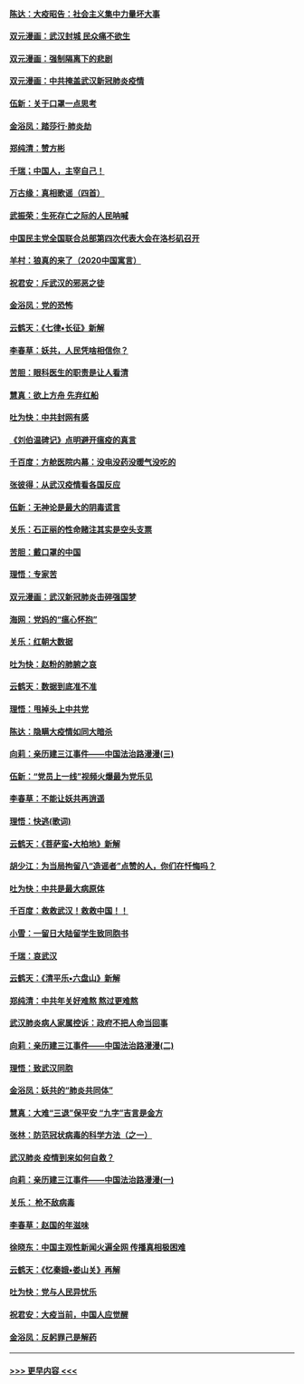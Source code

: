 #### [陈达：大疫昭告：社会主义集中力量坏大事](../pages/nsc993/n11859419.md?t=02120422) 
#### [双元漫画：武汉封城 民众痛不欲生](../pages/nsc993/n11859287.md?t=02120422) 
#### [双元漫画：强制隔离下的悲剧](../pages/nsc993/n11859244.md?t=02120422) 
#### [双元漫画：中共掩盖武汉新冠肺炎疫情](../pages/nsc993/n11858249.md?t=02120422) 
#### [伍新：关于口罩一点思考](../pages/nsc993/n11859195.md?t=02120422) 
#### [金浴凤：踏莎行‧肺炎劫](../pages/nsc993/n11858227.md?t=02120422) 
#### [郑纯清：赞方彬](../pages/nsc993/n11856803.md?t=02120422) 
#### [千瑞；中国人，主宰自己！](../pages/nsc993/n11856793.md?t=02120422) 
#### [万古缘：真相歌谣（四首）](../pages/nsc993/n11856263.md?t=02120422) 
#### [武振荣：生死存亡之际的人民呐喊](../pages/nsc993/n11856256.md?t=02120422) 
#### [中国民主党全国联合总部第四次代表大会在洛杉矶召开](../pages/nsc993/n11856344.md?t=02120422) 
#### [羊村：狼真的来了（2020中国寓言）](../pages/nsc993/n11856229.md?t=02120422) 
#### [祝君安：斥武汉的邪恶之徒](../pages/nsc993/n11855861.md?t=02120422) 
#### [金浴凤：党的恐怖](../pages/nsc993/n11855849.md?t=02120422) 
#### [云鹤天：《七律▪长征》新解](../pages/nsc993/n11855479.md?t=02120422) 
#### [李春草：妖共，人民凭啥相信你？](../pages/nsc993/n11855196.md?t=02120422) 
#### [苦胆：眼科医生的职责是让人看清](../pages/nsc993/n11853840.md?t=02120422) 
#### [慧真：欲上方舟 先弃红船](../pages/nsc993/n11853483.md?t=02120422) 
#### [吐为快：中共封网有感](../pages/nsc993/n11852575.md?t=02120422) 
#### [《刘伯温碑记》点明避开瘟疫的真言](../pages/nsc993/n11852128.md?t=02120422) 
#### [千百度：方舱医院内幕：没电没药没暖气没吃的](../pages/nsc993/n11850211.md?t=02120422) 
#### [张彼得：从武汉疫情看各国反应](../pages/nsc993/n11850102.md?t=02120422) 
#### [伍新：无神论是最大的阴毒谎言](../pages/nsc993/n11846129.md?t=02120422) 
#### [关乐：石正丽的性命赌注其实是空头支票](../pages/nsc993/n11846109.md?t=02120422) 
#### [苦胆：戴口罩的中国](../pages/nsc993/n11845576.md?t=02120422) 
#### [理悟：专家苦](../pages/nsc993/n11845564.md?t=02120422) 
#### [双元漫画：武汉新冠肺炎击碎强国梦](../pages/nsc993/n11843320.md?t=02120422) 
#### [海网：党妈的“瘟心怀抱”](../pages/nsc993/n11840740.md?t=02120422) 
#### [关乐：红朝大数据](../pages/nsc993/n11840675.md?t=02120422) 
#### [吐为快：赵粉的肺腑之哀](../pages/nsc993/n11840618.md?t=02120422) 
#### [云鹤天：数据到底准不准](../pages/nsc993/n11840325.md?t=02120422) 
#### [理悟：甩掉头上中共党](../pages/nsc993/n11838826.md?t=02120422) 
#### [陈达：隐瞒大疫情如同大暗杀](../pages/nsc993/n11838771.md?t=02120422) 
#### [向莉：亲历建三江事件——中国法治路漫漫(三)](../pages/nsc993/n11831825.md?t=02120422) 
#### [伍新：“党员上一线”视频火爆最为党乐见](../pages/nsc993/n11838200.md?t=02120422) 
#### [李春草：不能让妖共再逍遥](../pages/nsc993/n11838102.md?t=02120422) 
#### [理悟：快逃(歌词)](../pages/nsc993/n11838083.md?t=02120422) 
#### [云鹤天：《菩萨蛮▪大柏地》新解](../pages/nsc993/n11838059.md?t=02120422) 
#### [胡少江：为当局拘留八“造谣者”点赞的人，你们在忏悔吗？](../pages/nsc993/n11836801.md?t=02120422) 
#### [吐为快：中共是最大病原体](../pages/nsc993/n11836748.md?t=02120422) 
#### [千百度：救救武汉！救救中国！！](../pages/nsc993/n11836145.md?t=02120422) 
#### [小雪：一留日大陆留学生致同胞书](../pages/nsc993/n11834624.md?t=02120422) 
#### [千瑞：哀武汉](../pages/nsc993/n11833647.md?t=02120422) 
#### [云鹤天：《清平乐▪六盘山》新解](../pages/nsc993/n11833611.md?t=02120422) 
#### [郑纯清：中共年关好难熬 熬过更难熬](../pages/nsc993/n11833489.md?t=02120422) 
#### [武汉肺炎病人家属控诉：政府不把人命当回事](../pages/nsc993/n11833205.md?t=02120422) 
#### [向莉：亲历建三江事件——中国法治路漫漫(二)](../pages/nsc993/n11829102.md?t=02120422) 
#### [理悟：致武汉同胞](../pages/nsc993/n11831522.md?t=02120422) 
#### [金浴凤：妖共的“肺炎共同体”](../pages/nsc993/n11829448.md?t=02120422) 
#### [慧真：大难“三退”保平安 “九字”吉言是金方](../pages/nsc993/n11829501.md?t=02120422) 
#### [张林：防范冠状病毒的科学方法（之一）](../pages/nsc993/n11828618.md?t=02120422) 
#### [武汉肺炎 疫情到来如何自救？](../pages/nsc993/n11827632.md?t=02120422) 
#### [向莉：亲历建三江事件——中国法治路漫漫(一)](../pages/nsc993/n11827190.md?t=02120422) 
#### [关乐： 枪不敌病毒](../pages/nsc993/n11826746.md?t=02120422) 
#### [李春草：赵国的年滋味](../pages/nsc993/n11826321.md?t=02120422) 
#### [徐晓东：中国主观性新闻火遍全网 传播真相极困难](../pages/nsc993/n11826508.md?t=02120422) 
#### [云鹤天：《忆秦娥▪娄山关》再解](../pages/nsc993/n11824682.md?t=02120422) 
#### [吐为快：党与人民异忧乐](../pages/nsc993/n11824660.md?t=02120422) 
#### [祝君安：大疫当前，中国人应觉醒](../pages/nsc993/n11821946.md?t=02120422) 
#### [金浴凤：反躬罪己是解药](../pages/nsc993/n11820280.md?t=02120422) 

----
#### [ >>> 更早内容 <<< ](../indexes/nsc993-earlier.md)

